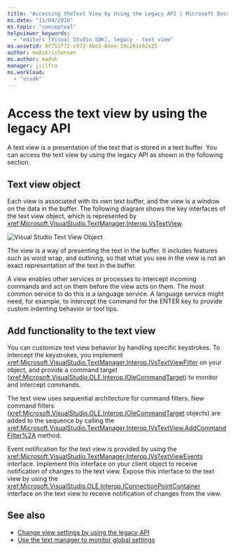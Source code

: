 ```yaml
---
title: "Accessing theText View by Using the Legacy API | Microsoft Docs"
ms.date: "11/04/2016"
ms.topic: "conceptual"
helpviewer_keywords:
  - "editors [Visual Studio SDK], legacy - text view"
ms.assetid: 8f751f72-c972-4be3-84ee-19c281e02e25
author: madskristensen
ms.author: madsk
manager: jillfra
ms.workload:
  - "vssdk"
---
```

# Access the text view by using the legacy API
A text view is a presentation of the text that is stored in a text buffer. You can access the text view by using the legacy API as shown in the following section.

## Text view object
 Each view is associated with its own text buffer, and the view is a window on the data in the buffer. The following diagram shows the key interfaces of the text view object, which is represented by <xref:Microsoft.VisualStudio.TextManager.Interop.VsTextView>.

 ![Visual Studio Text View Object](../extensibility/media/vstextview.gif)

 The view is a way of presenting the text in the buffer. It includes features such as word wrap, and outlining, so that what you see in the view is not an exact representation of the text in the buffer.

 A view enables other services or processes to intercept incoming commands and act on them before the view acts on them. The most common service to do this is a language service. A language service might need, for example, to intercept the command for the ENTER key to provide custom indenting behavior or tool tips.

## Add functionality to the text view
 You can customize text view behavior by handling specific keystrokes. To intercept the keystrokes, you implement <xref:Microsoft.VisualStudio.TextManager.Interop.IVsTextViewFilter> on your object, and provide a command target (<xref:Microsoft.VisualStudio.OLE.Interop.IOleCommandTarget>) to monitor and intercept commands.

 The text view uses sequential architecture for command filters. New command filters (<xref:Microsoft.VisualStudio.OLE.Interop.IOleCommandTarget> objects) are added to the sequence by calling the <xref:Microsoft.VisualStudio.TextManager.Interop.IVsTextView.AddCommandFilter%2A> method.

 Event notification for the text view is provided by using the <xref:Microsoft.VisualStudio.TextManager.Interop.IVsTextViewEvents> interface. Implement this interface on your client object to receive notification of changes to the text view. Expose this interface to the text view by using the <xref:Microsoft.VisualStudio.OLE.Interop.IConnectionPointContainer> interface on the text view to receive notification of changes from the view.

## See also

- [Change view settings by using the legacy API](../extensibility/changing-view-settings-by-using-the-legacy-api.md)
- [Use the text manager to monitor global settings](../extensibility/using-the-text-manager-to-monitor-global-settings.md)